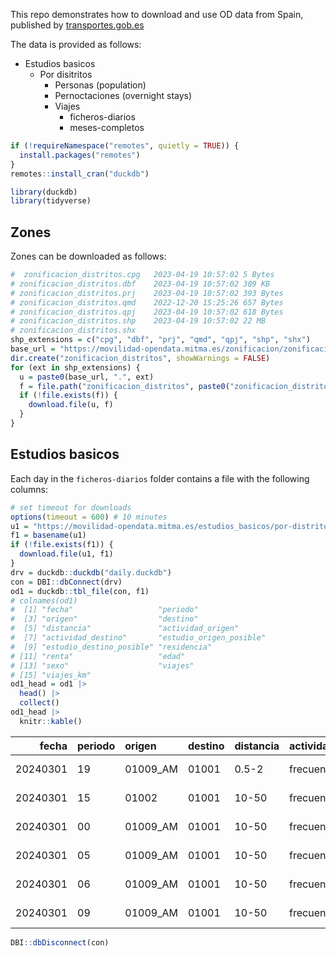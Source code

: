 

This repo demonstrates how to download and use OD data from Spain,
published by
[transportes.gob.es](https://www.transportes.gob.es/ministerio/proyectos-singulares/estudios-de-movilidad-con-big-data/opendata-movilidad)

The data is provided as follows:

- Estudios basicos
  - Por disitritos
    - Personas (population)
    - Pernoctaciones (overnight stays)
    - Viajes
      - ficheros-diarios
      - meses-completos

``` r
if (!requireNamespace("remotes", quietly = TRUE)) {
  install.packages("remotes")
}
remotes::install_cran("duckdb")
```

``` r
library(duckdb)
library(tidyverse)
```

## Zones

Zones can be downloaded as follows:

``` r
#  zonificacion_distritos.cpg   2023-04-19 10:57:02 5 Bytes
# zonificacion_distritos.dbf    2023-04-19 10:57:02 309 KB
# zonificacion_distritos.prj    2023-04-19 10:57:02 393 Bytes
# zonificacion_distritos.qmd    2022-12-20 15:25:26 657 Bytes
# zonificacion_distritos.qpj    2023-04-19 10:57:02 618 Bytes
# zonificacion_distritos.shp    2023-04-19 10:57:02 22 MB
# zonificacion_distritos.shx
shp_extensions = c("cpg", "dbf", "prj", "qmd", "qpj", "shp", "shx")
base_url = "https://movilidad-opendata.mitma.es/zonificacion/zonificacion_distritos/zonificacion_distritos"
dir.create("zonificacion_distritos", showWarnings = FALSE)
for (ext in shp_extensions) {
  u = paste0(base_url, ".", ext)
  f = file.path("zonificacion_distritos", paste0("zonificacion_distritos.", ext))
  if (!file.exists(f)) {
    download.file(u, f)
  }
}
```

## Estudios basicos

Each day in the `ficheros-diarios` folder contains a file with the
following columns:

``` r
# set timeout for downloads
options(timeout = 600) # 10 minutes
u1 = "https://movilidad-opendata.mitma.es/estudios_basicos/por-distritos/viajes/ficheros-diarios/2024-03/20240301_Viajes_distritos.csv.gz"
f1 = basename(u1)
if (!file.exists(f1)) {
  download.file(u1, f1)
}
drv = duckdb::duckdb("daily.duckdb")
con = DBI::dbConnect(drv)
od1 = duckdb::tbl_file(con, f1)
# colnames(od1)
#  [1] "fecha"                   "periodo"                
#  [3] "origen"                  "destino"                
#  [5] "distancia"               "actividad_origen"       
#  [7] "actividad_destino"       "estudio_origen_posible" 
#  [9] "estudio_destino_posible" "residencia"             
# [11] "renta"                   "edad"                   
# [13] "sexo"                    "viajes"                 
# [15] "viajes_km"
od1_head = od1 |>
  head() |>
  collect()
od1_head |>
  knitr::kable()
```

|    fecha | periodo | origen   | destino | distancia | actividad_origen | actividad_destino | estudio_origen_posible | estudio_destino_posible | residencia | renta | edad | sexo | viajes | viajes_km |
|---------:|:--------|:---------|:--------|:----------|:-----------------|:------------------|:-----------------------|:------------------------|:-----------|:------|:-----|:-----|-------:|----------:|
| 20240301 | 19      | 01009_AM | 01001   | 0.5-2     | frecuente        | casa              | no                     | no                      | 01         | 10-15 | NA   | NA   |  5.124 |     6.120 |
| 20240301 | 15      | 01002    | 01001   | 10-50     | frecuente        | casa              | no                     | no                      | 01         | 10-15 | NA   | NA   |  2.360 |   100.036 |
| 20240301 | 00      | 01009_AM | 01001   | 10-50     | frecuente        | casa              | no                     | no                      | 01         | 10-15 | NA   | NA   |  1.743 |    22.293 |
| 20240301 | 05      | 01009_AM | 01001   | 10-50     | frecuente        | casa              | no                     | no                      | 01         | 10-15 | NA   | NA   |  2.404 |    24.659 |
| 20240301 | 06      | 01009_AM | 01001   | 10-50     | frecuente        | casa              | no                     | no                      | 01         | 10-15 | NA   | NA   |  5.124 |    80.118 |
| 20240301 | 09      | 01009_AM | 01001   | 10-50     | frecuente        | casa              | no                     | no                      | 01         | 10-15 | NA   | NA   |  7.019 |    93.938 |

``` r
DBI::dbDisconnect(con)
```
